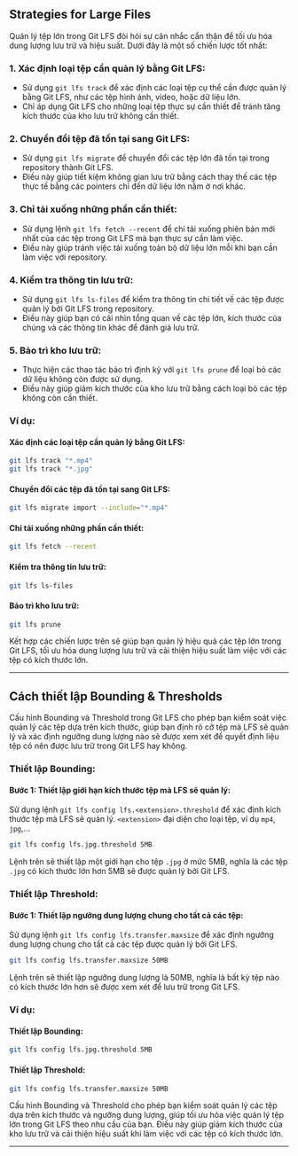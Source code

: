 ## Strategies for Large Files

Quản lý tệp lớn trong Git LFS đòi hỏi sự cân nhắc cẩn thận để tối ưu hóa dung lượng lưu trữ và hiệu suất. Dưới đây là một số chiến lược tốt nhất:

### 1. **Xác định loại tệp cần quản lý bằng Git LFS:**

- Sử dụng `git lfs track` để xác định các loại tệp cụ thể cần được quản lý bằng Git LFS, như các tệp hình ảnh, video, hoặc dữ liệu lớn.
- Chỉ áp dụng Git LFS cho những loại tệp thực sự cần thiết để tránh tăng kích thước của kho lưu trữ không cần thiết.

### 2. **Chuyển đổi tệp đã tồn tại sang Git LFS:**

- Sử dụng `git lfs migrate` để chuyển đổi các tệp lớn đã tồn tại trong repository thành Git LFS.
- Điều này giúp tiết kiệm không gian lưu trữ bằng cách thay thế các tệp thực tế bằng các pointers chỉ đến dữ liệu lớn nằm ở nơi khác.

### 3. **Chỉ tải xuống những phần cần thiết:**

- Sử dụng lệnh `git lfs fetch --recent` để chỉ tải xuống phiên bản mới nhất của các tệp trong Git LFS mà bạn thực sự cần làm việc.
- Điều này giúp tránh việc tải xuống toàn bộ dữ liệu lớn mỗi khi bạn cần làm việc với repository.

### 4. **Kiểm tra thông tin lưu trữ:**

- Sử dụng `git lfs ls-files` để kiểm tra thông tin chi tiết về các tệp được quản lý bởi Git LFS trong repository.
- Điều này giúp bạn có cái nhìn tổng quan về các tệp lớn, kích thước của chúng và các thông tin khác để đánh giá lưu trữ.

### 5. **Bảo trì kho lưu trữ:**

- Thực hiện các thao tác bảo trì định kỳ với `git lfs prune` để loại bỏ các dữ liệu không còn được sử dụng.
- Điều này giúp giảm kích thước của kho lưu trữ bằng cách loại bỏ các tệp không còn cần thiết.

### Ví dụ:

#### Xác định các loại tệp cần quản lý bằng Git LFS:

```bash
git lfs track "*.mp4"
git lfs track "*.jpg"
```

#### Chuyển đổi các tệp đã tồn tại sang Git LFS:

```bash
git lfs migrate import --include="*.mp4"
```

#### Chỉ tải xuống những phần cần thiết:

```bash
git lfs fetch --recent
```

#### Kiểm tra thông tin lưu trữ:

```bash
git lfs ls-files
```

#### Bảo trì kho lưu trữ:

```bash
git lfs prune
```

Kết hợp các chiến lược trên sẽ giúp bạn quản lý hiệu quả các tệp lớn trong Git LFS, tối ưu hóa dung lượng lưu trữ và cải thiện hiệu suất làm việc với các tệp có kích thước lớn.

---

## Cách thiết lập Bounding & Thresholds

Cấu hình Bounding và Threshold trong Git LFS cho phép bạn kiểm soát việc quản lý các tệp dựa trên kích thước, giúp bạn định rõ cỡ tệp mà LFS sẽ quản lý và xác định ngưỡng dung lượng nào sẽ được xem xét để quyết định liệu tệp có nên được lưu trữ trong Git LFS hay không.

### Thiết lập Bounding:

#### Bước 1: Thiết lập giới hạn kích thước tệp mà LFS sẽ quản lý:

Sử dụng lệnh `git lfs config lfs.<extension>.threshold` để xác định kích thước tệp mà LFS sẽ quản lý. `<extension>` đại diện cho loại tệp, ví dụ `mp4`, `jpg`,...

```bash
git lfs config lfs.jpg.threshold 5MB
```

Lệnh trên sẽ thiết lập một giới hạn cho tệp `.jpg` ở mức 5MB, nghĩa là các tệp `.jpg` có kích thước lớn hơn 5MB sẽ được quản lý bởi Git LFS.

### Thiết lập Threshold:

#### Bước 1: Thiết lập ngưỡng dung lượng chung cho tất cả các tệp:

Sử dụng lệnh `git lfs config lfs.transfer.maxsize` để xác định ngưỡng dung lượng chung cho tất cả các tệp được quản lý bởi Git LFS.

```bash
git lfs config lfs.transfer.maxsize 50MB
```

Lệnh trên sẽ thiết lập ngưỡng dung lượng là 50MB, nghĩa là bất kỳ tệp nào có kích thước lớn hơn sẽ được xem xét để lưu trữ trong Git LFS.

### Ví dụ:

#### Thiết lập Bounding:

```bash
git lfs config lfs.jpg.threshold 5MB
```

#### Thiết lập Threshold:

```bash
git lfs config lfs.transfer.maxsize 50MB
```

Cấu hình Bounding và Threshold cho phép bạn kiểm soát quản lý các tệp dựa trên kích thước và ngưỡng dung lượng, giúp tối ưu hóa việc quản lý tệp lớn trong Git LFS theo nhu cầu của bạn. Điều này giúp giảm kích thước của kho lưu trữ và cải thiện hiệu suất khi làm việc với các tệp có kích thước lớn.

---
